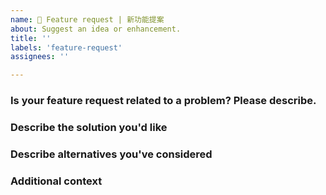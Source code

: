 ```yaml
---
name: 🙋 Feature request | 新功能提案
about: Suggest an idea or enhancement.
title: ''
labels: 'feature-request'
assignees: ''

---
```


<!-- 💚 Thanks for your time to make us better with your feedbacks 💚 -->

### Is your feature request related to a problem? Please describe.

<!-- A clear and concise description of what the problem is. Ex. I'm always frustrated when [...] -->

### Describe the solution you'd like

<!-- A clear and concise description of what you want to happen. Adding some code examples would be neat! -->

### Describe alternatives you've considered

<!-- A clear and concise description of any alternative solutions or features you've considered. -->

### Additional context

<!-- Add any other context or screenshots about the feature request here. -->
